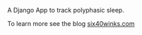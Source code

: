 A Django App to track polyphasic sleep.

To learn more see the blog [six40winks.com](http://www.six40winks.com)